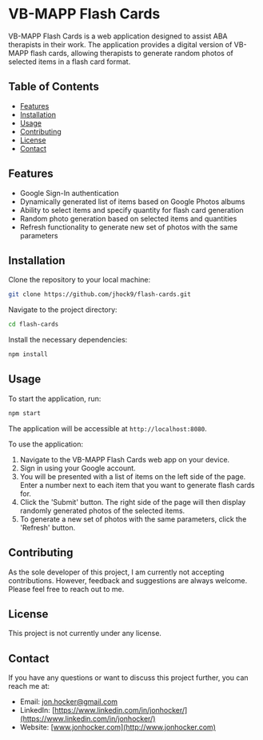 # VB-MAPP Flash Cards

VB-MAPP Flash Cards is a web application designed to assist ABA therapists in their work. The application provides a digital version of VB-MAPP flash cards, allowing therapists to generate random photos of selected items in a flash card format.

## Table of Contents

- [Features](#features)
- [Installation](#installation)
- [Usage](#usage)
- [Contributing](#contributing)
- [License](#license)
- [Contact](#contact)

## Features

- Google Sign-In authentication
- Dynamically generated list of items based on Google Photos albums
- Ability to select items and specify quantity for flash card generation
- Random photo generation based on selected items and quantities
- Refresh functionality to generate new set of photos with the same parameters

## Installation

Clone the repository to your local machine:

```bash
git clone https://github.com/jhock9/flash-cards.git
```

Navigate to the project directory:

```bash
cd flash-cards
```

Install the necessary dependencies:

```bash
npm install
```

## Usage

To start the application, run:

```bash
npm start
```

The application will be accessible at `http://localhost:8080`.

To use the application:

1. Navigate to the VB-MAPP Flash Cards web app on your device.
2. Sign in using your Google account.
3. You will be presented with a list of items on the left side of the page. Enter a number next to each item that you want to generate flash cards for.
4. Click the 'Submit' button. The right side of the page will then display randomly generated photos of the selected items.
5. To generate a new set of photos with the same parameters, click the 'Refresh' button.

## Contributing

As the sole developer of this project, I am currently not accepting contributions. However, feedback and suggestions are always welcome. Please feel free to reach out to me.

## License

This project is not currently under any license.

## Contact

If you have any questions or want to discuss this project further, you can reach me at:

- Email: jon.hocker@gmail.com
- LinkedIn: [https://www.linkedin.com/in/jonhocker/](https://www.linkedin.com/in/jonhocker/)
- Website: [www.jonhocker.com](http://www.jonhocker.com)